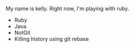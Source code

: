 My name is kelly. Right now, I'm playing with ruby.
* Ruby
* Java
* NotGit 
* Killing history using git rebase
